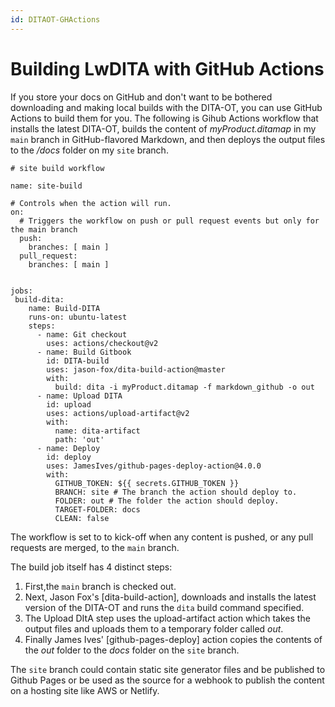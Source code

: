 ```yaml
---
id: DITAOT-GHActions
---
```


# Building LwDITA with GitHub Actions

If you store your docs on GitHub and don't want to be bothered downloading and making local builds with the DITA-OT, you can use GitHub Actions to build them for you. The following is Gihub Actions workflow that installs the latest DITA-OT, builds the content of *myProduct.ditamap* in my `main` branch in GitHub-flavored Markdown, and then deploys the output files to the */docs* folder on my `site` branch.
```
# site build workflow

name: site-build

# Controls when the action will run. 
on:
  # Triggers the workflow on push or pull request events but only for the main branch
  push:
    branches: [ main ]
  pull_request:
    branches: [ main ]

  
jobs:
 build-dita:
    name: Build-DITA
    runs-on: ubuntu-latest
    steps:
      - name: Git checkout
        uses: actions/checkout@v2
      - name: Build Gitbook
        id: DITA-build
        uses: jason-fox/dita-build-action@master
        with:
          build: dita -i myProduct.ditamap -f markdown_github -o out
      - name: Upload DITA
        id: upload
        uses: actions/upload-artifact@v2
        with:
          name: dita-artifact
          path: 'out'    
      - name: Deploy
        id: deploy
        uses: JamesIves/github-pages-deploy-action@4.0.0
        with:
          GITHUB_TOKEN: ${{ secrets.GITHUB_TOKEN }}
          BRANCH: site # The branch the action should deploy to.
          FOLDER: out # The folder the action should deploy.
          TARGET-FOLDER: docs
          CLEAN: false
```
The workflow is set to to kick-off when any content is pushed, or any pull requests are merged, to the `main` branch.

The build job itself has 4 distinct steps:

1. First,the `main` branch is checked out.
2. Next, Jason Fox's [dita-build-action], downloads and installs the latest version of the DITA-OT and runs the `dita` build command specified.
3. The Upload DItA step uses the upload-artifact action which takes the output files and uploads them to a temporary folder called *out*.
4. Finally James Ives' [github-pages-deploy] action copies the contents of the *out* folder to the *docs* folder on the `site` branch.

The `site` branch could contain static site generator files and be published to Github Pages or be used as the source for a webhook to publish the content on a hosting site like AWS or Netlify.